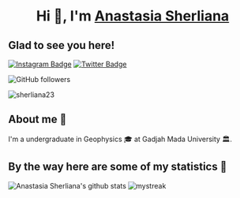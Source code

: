 <h1 align="center">Hi 👋, I'm <a href="https://github.com/sherliana23/sherliana23.git/" target="blank">
Anastasia Sherliana</a></h1>

## Glad to see you here! 

[![Instagram Badge](https://img.shields.io/badge/-Instagram-e4405f?style=flat-square&logo=Instagram&logoColor=white)](https://instagram.com/_asherliaa/) [![Twitter Badge](https://img.shields.io/badge/-Twitter-00acee?style=flat-square&logo=Twitter&logoColor=white)](https://twitter.com/inisherli) 

![GitHub followers](https://img.shields.io/github/followers/sherliana23?style=social) <p align="left"> <img src="https://komarev.com/ghpvc/?username=sherliana23&label=Profile%20views&color=0e75b6&style=flat" alt="sherliana23" /> </p>

## About me 👩
I'm a undergraduate in Geophysics 🎓 at Gadjah Mada University 🏛.

## By the way here are some of my statistics 🚀
![Anastasia Sherliana's github stats](https://github-readme-stats.vercel.app/api?username=sherliana23&show_icons=true&theme=tokyonight)
<img src="https://github-readme-streak-stats.herokuapp.com/?user=sherliana23&theme=tokyonight" alt="mystreak"/>
